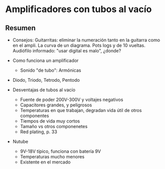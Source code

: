 # Amplificadores con tubos al vacío

## Resumen

- Consejos: Guitarritas: eliminar la numeración tanto en la guitarra como en el ampli. La curva de un diagrama. Pots logs y de 10 vueltas.
            Audiófilo informado: "usar digital es malo", ¿donde?

- Como funciona un amplificador
  - Sonido "de tubo": Armónicas
- Diodo, Triodo, Tetrodo, Pentodo
- Desventajas de tubos al vacío
  - Fuente de poder 200V-300V y voltajes negativos
  - Capacitores grandes, y peligrosos
  - Temperaturas en que trabajan, degradan vida útil de otros componentes
  - Tiempos de vida muy cortos
  - Tamaño vs otros componenetes
  - Red plating, p. 33
- Nutube
  - 9V-18V típico, funciona con batería 9V
  - Temperaturas mucho menores
  - Existente en el mercado


